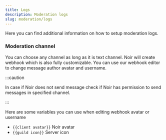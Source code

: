 ```yaml
---
title: Logs
description: Moderation logs
slug: moderation/logs
---
```


Here you can find additional information on how to setup moderation logs.

### Moderation channel

You can choose any channel as long as it is text channel. Noir will create webhook which is also fully customizable. You can use our webhook editor to change message author avatar and username.

:::caution

In case if Noir does not send message check if Noir has permission to send messages in specified channel.

:::

Here are some variables you can use when editing webhook avatar or username

- `{{client avatar}}` Noir avatar
- `{{guild icon}}` Server icon
